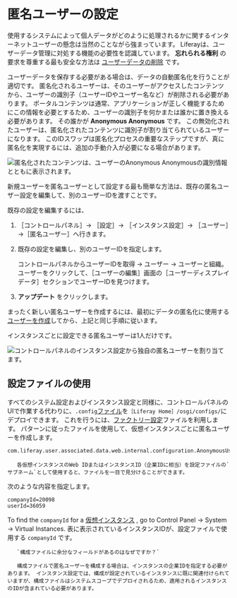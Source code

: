 # 匿名ユーザーの設定

使用するシステムによって個人データがどのように処理されるかに関するインターネットユーザーの懸念は当然のことながら強まっています。 Liferayは、ユーザーデータ管理に対処する機能の必要性を認識しています。 **忘れられる権利** の要求を尊重する最も安全な方法は [ユーザーデータの削除](./sanitizing-user-data.md#the-personal-data-erasure-screen) です。

ユーザーデータを保存する必要がある場合は、データの自動匿名化を行うことが 適切です。 匿名化されるユーザーは、そのユーザーがアクセスしたコンテンツから、ユーザーの識別子（ユーザーIDやユーザー名など）が削除される必要があります。 ポータルコンテンツは通常、アプリケーションが正しく機能するためにこの情報を必要とするため、ユーザーの識別子を何かまたは誰かに置き換える必要があります。 その誰かが **Anonymous Anonymous** です。 この無効化されたユーザーは、匿名化されたコンテンツに識別子が割り当てられているユーザーになります。 このIDスワップは匿名化プロセスの重要なステップですが、真に匿名化を実現するには、追加の手動介入が必要になる場合があります。

![匿名化されたコンテンツは、ユーザーのAnonymous Anonymousの識別情報とともに表示されます。](./configuring-the-anonymous-user/images/01.png)

新規ユーザーを匿名ユーザーとして設定する最も簡単な方法は、既存の匿名ユーザー設定を編集して、別のユーザーIDを渡すことです。

既存の設定を編集するには、

1. ［コントロールパネル］&rarr; ［設定］&rarr; ［インスタンス設定］&rarr; ［ユーザー］&rarr;［匿名ユーザー］へ行きます。

1. 既存の設定を編集し、別のユーザーIDを指定します。

   コントロールパネルからユーザーIDを取得 &rarr; ユーザー &rarr; ユーザーと組織。 ユーザーをクリックして、［ユーザーの編集］画面の［ユーザーディスプレイデータ］セクションでユーザーIDを見つけます。

1. **アップデート** をクリックします。

まったく新しい匿名ユーザーを作成するには、最初にデータの匿名化に使用する[ユーザーを作成](../users/adding-and-managing-users.md)してから、上記と同じ手順に従います。

インスタンスごとに設定できる匿名ユーザーは1人だけです。

![コントロールパネルのインスタンス設定から独自の匿名ユーザーを割り当てます。](./configuring-the-anonymous-user/images/02.png)

<a name="using-a-configuration-file" />

## 設定ファイルの使用

すべてのシステム設定およびインスタンス設定と同様に、コントロールパネルのUIで作業する代わりに、`.config`[ファイル](../../system-administration/configuring-liferay/configuration-files-and-factories/using-configuration-files.md)を`［Liferay Home］/osgi/configs/`にデプロイできます。 これを行うには、[ファクトリー設定](../../system-administration/configuring-liferay/configuration-files-and-factories/using-factory-configuration.md)ファイルを利用します。 パターンに従ったファイルを使用して、仮想インスタンスごとに匿名ユーザーを作成します。

```bash
com.liferay.user.associated.data.web.internal.configuration.AnonymousUserConfiguration.scoped-[uniqueId].config
```

```tip::
   各仮想インスタンスのWeb IDまたはインスタンスID（企業IDに相当）を設定ファイルの`サブネーム`として使用すると、ファイルを一目で見分けることができます。
```

次のような内容を指定します。

```properties
companyId=20098
userId=36059
```

To find the `companyId` for a [仮想インスタンス](../../system-administration/configuring-liferay/virtual-instances.md) , go to Control Panel &rarr; System &rarr; Virtual Instances. 表に表示されているインスタンスIDが、設定ファイルで使用する `companyId` です。

```{note}
   `構成ファイルに余分なフィールドがあるのはなぜですか？`

   構成ファイルで匿名ユーザーを構成する場合は、インスタンスの企業IDを指定する必要があります。 インスタンス設定では、構成が設定されているインスタンスに既に関連付けられていますが、構成ファイルはシステムスコープでデプロイされるため、適用されるインスタンスのIDが含まれている必要があります。
```
